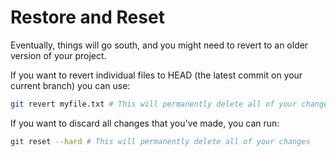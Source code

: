 # Restore and Reset
Eventually, things will go south, and you might need to revert to an older version of your project.

If you want to revert individual files to HEAD (the latest commit on your current branch) you can use:
```sh
git revert myfile.txt # This will permanently delete all of your changes
```
If you want to discard all changes that you've made, you can run:
```sh
git reset --hard # This will permanently delete all of your changes
```